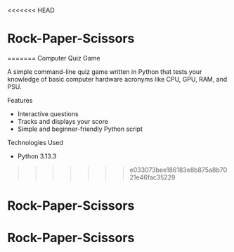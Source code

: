 <<<<<<< HEAD
# Rock-Paper-Scissors
=======
Computer Quiz Game

A simple command-line quiz game written in Python that tests your knowledge of basic computer hardware acronyms like CPU, GPU, RAM, and PSU.

Features

- Interactive questions
- Tracks and displays your score
- Simple and beginner-friendly Python script

Technologies Used

- Python 3.13.3
>>>>>>> e033073bee186183e8b875a8b7021e46fac35229
# Rock-Paper-Scissors
# Rock-Paper-Scissors
